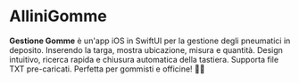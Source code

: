 # AlliniGomme
**Gestione Gomme** è un'app iOS in SwiftUI per la gestione degli pneumatici in deposito. Inserendo la targa, mostra ubicazione, misura e quantità. Design intuitivo, ricerca rapida e chiusura automatica della tastiera. Supporta file TXT pre-caricati. Perfetta per gommisti e officine! 🚗🔥
